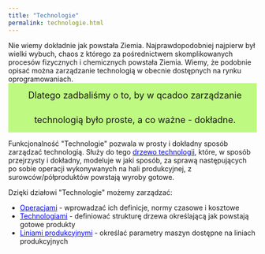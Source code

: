 ```yaml
---
title: "Technologie"
permalink: technologie.html 
---
```


 Nie wiemy dokładnie jak powstała Ziemia. Najprawdopodobniej najpierw był wielki wybuch, chaos z którego za pośrednictwem skomplikowanych procesów fizycznych i chemicznych powstała Ziemia.&nbsp;Wiemy, że podobnie opisać można zarządzanie technologią w&nbsp;obecnie dostępnych na rynku oprogramowaniach. 
<font size="4">
<span style="background-color:#bef981;line-height:50px;vertical-align:middle;display:block;padding-left:10px;text-align:center">
Dlatego zadbaliśmy o to, by w qcadoo zarządzanie technologią było proste, a co ważne - dokładne.
</span></font>

Funkcjonalność "Technologie" pozwala w prosty i dokładny sposób zarządzać technologią. Służy do tego [<font color="#0000ff">drzewo technologii</font>](/technologie-szczegoly), które, w sposób przejrzysty i dokładny, modeluje w jaki sposób, za sprawą następujących po sobie operacji wykonywanych na hali produkcyjnej, z surowców/półproduktów powstają wyroby gotowe.

  

Dzięki działowi "Technologie" możemy zarządzać:

- [<font color="#0000ff">Operacjami</font>](/operacje) - wprowadzać ich definicje, normy czasowe i kosztowe
- [<font color="#0000ff">Technologiami</font>](/technologie-szczegoly) - definiować strukturę drzewa określającą jak powstają gotowe produkty
- [<font color="#0000ff">Liniami produkcyjnymi</font>](/linie-produkcyjne) - określać parametry maszyn dostępne na liniach produkcyjnych

